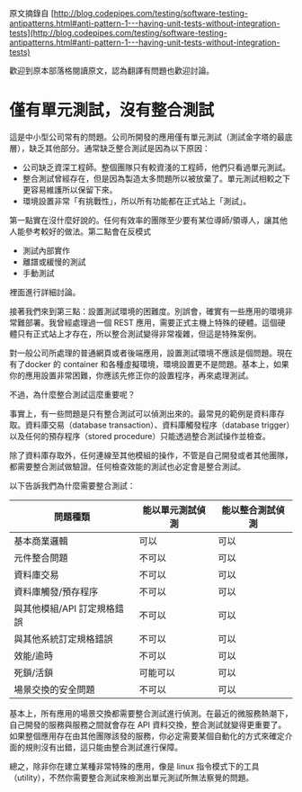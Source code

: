 原文摘錄自 [http://blog.codepipes.com/testing/software-testing-antipatterns.html#anti-pattern-1---having-unit-tests-without-integration-tests](http://blog.codepipes.com/testing/software-testing-antipatterns.html#anti-pattern-1---having-unit-tests-without-integration-tests)

歡迎到原本部落格閱讀原文，認為翻譯有問題也歡迎討論。

# 僅有單元測試，沒有整合測試
這是中小型公司常有的問題。公司所開發的應用僅有單元測試（測試金字塔的最底層），缺乏其他部分。通常缺乏整合測試是因為以下原因：

* 公司缺乏資深工程師。整個團隊只有較資淺的工程師，他們只看過單元測試。
* 整合測試曾經存在，但是因為製造太多問題所以被放棄了。單元測試相較之下更容易維護所以保留下來。
* 環境設置非常「有挑戰性」，所以所有功能都在正式站上「測試」。

第一點實在沒什麼好說的。任何有效率的團隊至少要有某位導師/領導人，讓其他人能參考較好的做法。第二點會在反模式

* 測試內部實作
* 離譜或緩慢的測試
* 手動測試

裡面進行詳細討論。

接著我們來到第三點：設置測試環境的困難度。別誤會，確實有一些應用的環境非常難部署。我曾經處理過一個 REST 應用，需要正式主機上特殊的硬體。這個硬體只有正式站上才存在，所以整合測試變得非常複雜，但這是特殊案例。

對一般公司所處理的普通網頁或者後端應用，設置測試環境不應該是個問題。現在有了docker 的 container 和各種虛擬環境，環境設置更不是問題。基本上，如果你的應用設置非常困難，你應該先修正你的設置程序，再來處理測試。

不過，為什麼整合測試這麼重要呢？

事實上，有一些問題是只有整合測試可以偵測出來的。最常見的範例是資料庫存取。資料庫交易（database transaction）、資料庫觸發程序（database trigger）以及任何的預存程序（stored procedure）只能透過整合測試操作並檢查。

除了資料庫存取外，任何連線至其他模組的操作，不管是自己開發或者其他團隊，都需要整合測試做驗證。任何檢查效能的測試也必定會是整合測試。

以下告訴我們為什麼需要整合測試：

| 問題種類                    | 能以單元測試偵測 | 能以整合測試偵測
| ---                         | ---              | ---
| 基本商業邏輯                | 可以             | 可以
| 元件整合問題                | 不可以           | 可以
| 資料庫交易                  | 不可以           | 可以
| 資料庫觸發/預存程序         | 不可以           | 可以
| 與其他模組/API 訂定規格錯誤 | 不可以           | 可以
| 與其他系統訂定規格錯誤      | 不可以           | 可以
| 效能/逾時                   | 不可以           | 可以
| 死鎖/活鎖                   | 可能可以         | 可以
| 場景交換的安全問題          | 不可以           | 可以

基本上，所有應用的場景交換都需要整合測試進行偵測。在最近的微服務熱潮下，自己開發的服務與服務之間就會存在 API 資料交換，整合測試就變得更重要了。如果整個應用存在由其他團隊該發的服務，你必定需要某個自動化的方式來確定介面的規則沒有出錯，這只能由整合測試進行保障。 

總之，除非你在建立某種非常特殊的應用，像是 linux 指令模式下的工具（utility），不然你需要整合測試來檢測出單元測試所無法察覺的問題。
